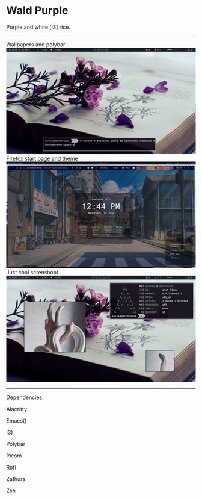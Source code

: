 # Wald Purple




Purple and white [i3] rice.



---------------------------------

Wallpapers and polybar
![Wallpapers and polybar](https://github.com/WaldLumen/wald-purple/blob/main/screnshoots/1.png)
Firefox start page and theme
![Firefox start page and theme](https://github.com/WaldLumen/wald-purple/blob/main/screnshoots/2.png)
Just cool screnshoot
![Just cool screnshoot](https://github.com/WaldLumen/wald-purple/blob/main/screnshoots/3.png)

---------------------------------

Dependencies:

Alacritty

Emacs()

I3)

Polybar

Picom

Rofi

Zathura

Zsh
